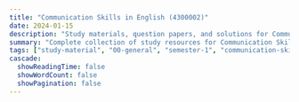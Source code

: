 ```yaml
---
title: "Communication Skills in English (4300002)"
date: 2024-01-15
description: "Study materials, question papers, and solutions for Communication Skills in English (4300002) - General Studies, Semester 1"
summary: "Complete collection of study resources for Communication Skills in English including syllabus, question papers from 2023-2024, and detailed solutions"
tags: ["study-material", "00-general", "semester-1", "communication-skills", "4300002"]
cascade:
  showReadingTime: false
  showWordCount: false
  showPagination: false
---
```


